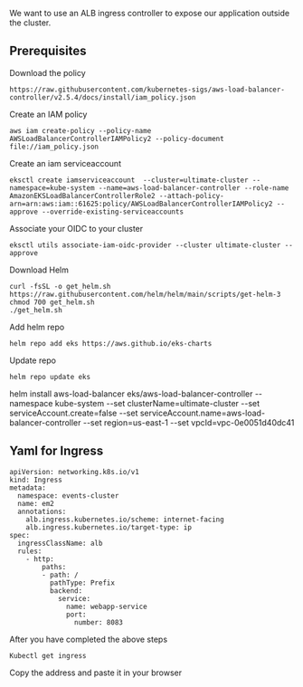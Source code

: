 We want to use an ALB ingress controller to expose our application outside the cluster.

## Prerequisites
Download the policy
```
https://raw.githubusercontent.com/kubernetes-sigs/aws-load-balancer-controller/v2.5.4/docs/install/iam_policy.json
```
Create an IAM policy
```
aws iam create-policy --policy-name AWSLoadBalancerControllerIAMPolicy2 --policy-document file://iam_policy.json
```
Create an iam serviceaccount
```
eksctl create iamserviceaccount  --cluster=ultimate-cluster --namespace=kube-system --name=aws-load-balancer-controller --role-name AmazonEKSLoadBalancerControllerRole2 --attach-policy-arn=arn:aws:iam::61625:policy/AWSLoadBalancerControllerIAMPolicy2 --approve --override-existing-serviceaccounts
```
Associate your OIDC to your cluster 
```
eksctl utils associate-iam-oidc-provider --cluster ultimate-cluster --approve
```
Download Helm
```
curl -fsSL -o get_helm.sh https://raw.githubusercontent.com/helm/helm/main/scripts/get-helm-3
chmod 700 get_helm.sh
./get_helm.sh
```
Add helm repo
```
helm repo add eks https://aws.github.io/eks-charts
```
Update repo
```
helm repo update eks
```
helm install aws-load-balancer eks/aws-load-balancer-controller --namespace kube-system   --set clusterName=ultimate-cluster   --set serviceAccount.create=false --set serviceAccount.name=aws-load-balancer-controller --set region=us-east-1  --set vpcId=vpc-0e0051d40dc41
 

## Yaml for Ingress
```
apiVersion: networking.k8s.io/v1
kind: Ingress
metadata:
  namespace: events-cluster 
  name: em2
  annotations:
    alb.ingress.kubernetes.io/scheme: internet-facing
    alb.ingress.kubernetes.io/target-type: ip
spec:
  ingressClassName: alb
  rules:
    - http:
        paths:
        - path: /
          pathType: Prefix
          backend:
            service:
              name: webapp-service 
              port:
                number: 8083
```
After you have completed the above steps

```
Kubectl get ingress
```
Copy the address and paste it in your browser
